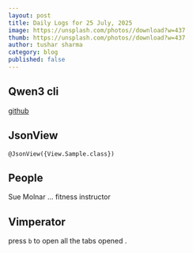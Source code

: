 ```yaml
---
layout: post
title: Daily Logs for 25 July, 2025
image: https://unsplash.com/photos//download?w=437
thumb: https://unsplash.com/photos//download?w=437
author: tushar sharma
category: blog
published: false
---
```


## Qwen3 cli

[github](github.com/QwenLm/quen)

## JsonView 

```
@JsonView({View.Sample.class})
```

## People 

Sue Molnar ... fitness instructor

## Vimperator

press `b` to open all the tabs opened .
